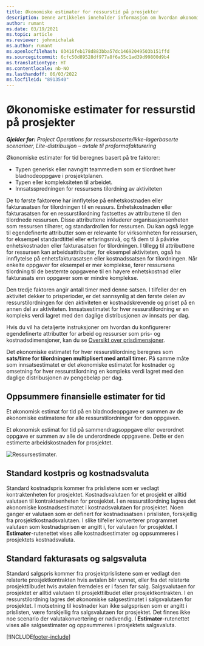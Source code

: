 ```yaml
---
title: Økonomiske estimater for ressurstid på prosjekter
description: Denne artikkelen inneholder informasjon om hvordan økonomiske estimater for tid beregnes.
author: rumant
ms.date: 03/19/2021
ms.topic: article
ms.reviewer: johnmichalak
ms.author: rumant
ms.openlocfilehash: 03416feb178d883bba57dc14692049503b151ffd
ms.sourcegitcommit: 6cfc50d89528df977a8f6a55c1ad39d99800d9b4
ms.translationtype: HT
ms.contentlocale: nb-NO
ms.lasthandoff: 06/03/2022
ms.locfileid: "8913540"
---
```

# <a name="financial-estimates-for-resource-time-on-projects"></a>Økonomiske estimater for ressurstid på prosjekter

_**Gjelder for:** Project Operations for ressursbaserte/ikke-lagerbaserte scenarioer, Lite-distribusjon – avtale til proformafakturering_

Økonomiske estimater for tid beregnes basert på tre faktorer: 

- Typen generisk eller navngitt teammedlem som er tilordnet hver bladnodeoppgave i prosjektplanen. 
- Typen eller kompleksiteten til arbeidet.
- Innsatsspredningen for ressursens tilordning av aktiviteten 

De to første faktorene har innflytelse på enhetskostnaden eller fakturasatsen for tilordningen til en ressurs. Enhetskostnaden eller fakturasatsen for en ressurstilordning fastsettes av attributtene til den tilordnede ressursen. Disse attributtene inkluderer organisasjonsenheten som ressursen tilhører, og standardrollen for ressursen. Du kan også legge til egendefinerte attributter som er relevante for virksomheten for ressursen, for eksempel standardtittel eller erfaringsnivå, og få dem til å påvirke enhetskostnaden eller fakturasatsen for tilordningen.
I tillegg til attributtene for ressursen kan arbeidsattributter, for eksempel aktiviteten, også ha innflytelse på enhetsfakturasatsen eller kostnadssatsen for tilordningen. Når enkelte oppgaver for eksempel er mer komplekse, fører ressursens tilordning til de bestemte oppgavene til en høyere enhetskostnad eller fakturasats enn oppgaver som er mindre komplekse.   

Den tredje faktoren angir antall timer med denne satsen. I tilfeller der en aktivitet dekker to prisperioder, er det sannsynlig at den første delen av ressurstilordningen for den aktiviteten er kostnadskrevende og priset på en annen del av aktiviteten. Innsatsestimatet for hver ressurstilordning er en kompleks verdi lagret med den daglige distribusjonen av innsats per dag.

Hvis du vil ha detaljerte instruksjoner om hvordan du konfigurerer egendefinerte attributter for arbeid og ressurser som pris- og kostnadsdimensjoner, kan du se [Oversikt over prisdimensjoner](../pricing-costing/pricing-dimensions-overview.md).

Det økonomiske estimatet for hver ressurstilordning beregnes som **sats/time for tilordningen multiplisert med antall timer.**  På samme måte som innsatsestimatet er det økonomiske estimatet for kostnader og omsetning for hver ressurstilordning en kompleks verdi lagret med den daglige distribusjonen av pengebeløp per dag. 

## <a name="summarizing-financial-estimates-for-time"></a>Oppsummere finansielle estimater for tid
Et økonomisk estimat for tid på en bladnodeoppgave er summen av de økonomiske estimatene for alle ressurstilordninger for den oppgaven.

Et økonomisk estimat for tid på sammendragsoppgave eller overordnet oppgave er summen av alle de underordnede oppgavene. Dette er den estimerte arbeidskostnaden for prosjektet. 

![Ressursestimater.](./media/navigation12.png)

## <a name="default-cost-price-and-cost-currency"></a>Standard kostpris og kostnadsvaluta

Standard kostnadspris kommer fra prislistene som er vedlagt kontraktenheten for prosjektet. Kostnadsvalutaen for et prosjekt er alltid valutaen til kontraktsenheten for prosjektet. I en ressurstilordning lagres det økonomiske kostnadsestimatet i kostnadsvalutaen for prosjektet. Noen ganger er valutaen som er definert for kostnadssatsen i prislisten, forskjellig fra prosjektkostnadsvalutaen. I slike tilfeller konverterer programmet valutaen som kostnadsprisen er angitt i, for valutaen for prosjektet. I **Estimater**-rutenettet vises alle kostnadsestimater og oppsummeres i prosjektets kostnadsvaluta. 

## <a name="default-bill-rate-and-sales-currency"></a>Standard fakturasats og salgsvaluta

Standard salgspris kommer fra prosjektprislistene som er vedlagt den relaterte prosjektkontrakten hvis avtalen blir vunnet, eller fra det relaterte prosjekttilbudet hvis avtalen fremdeles er i fasen før salg. Salgsvalutaen for prosjektet er alltid valutaen til prosjekttilbudet eller prosjektkontrakten. I en ressurstilordning lagres det økonomiske salgsestimatet i salgsvalutaen for prosjektet. I motsetning til kostnader kan ikke salgsprisen som er angitt i prislisten, være forskjellig fra salgsvalutaen for prosjektet. Det finnes ikke noe scenario der valutakonvertering er nødvendig. I **Estimater**-rutenettet vises alle salgsestimater og oppsummeres i prosjektets salgsvaluta. 

[!INCLUDE[footer-include](../includes/footer-banner.md)]
